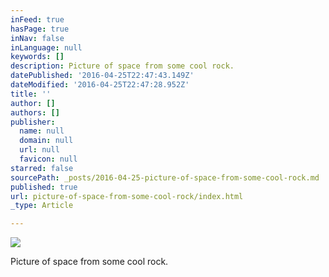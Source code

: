 ```yaml
---
inFeed: true
hasPage: true
inNav: false
inLanguage: null
keywords: []
description: Picture of space from some cool rock.
datePublished: '2016-04-25T22:47:43.149Z'
dateModified: '2016-04-25T22:47:28.952Z'
title: ''
author: []
authors: []
publisher:
  name: null
  domain: null
  url: null
  favicon: null
starred: false
sourcePath: _posts/2016-04-25-picture-of-space-from-some-cool-rock.md
published: true
url: picture-of-space-from-some-cool-rock/index.html
_type: Article

---
```

![](https://the-grid-user-content.s3-us-west-2.amazonaws.com/5b74bf47-5b3d-4972-953a-0e91c2cd873c.jpg)

Picture of space from some cool rock.